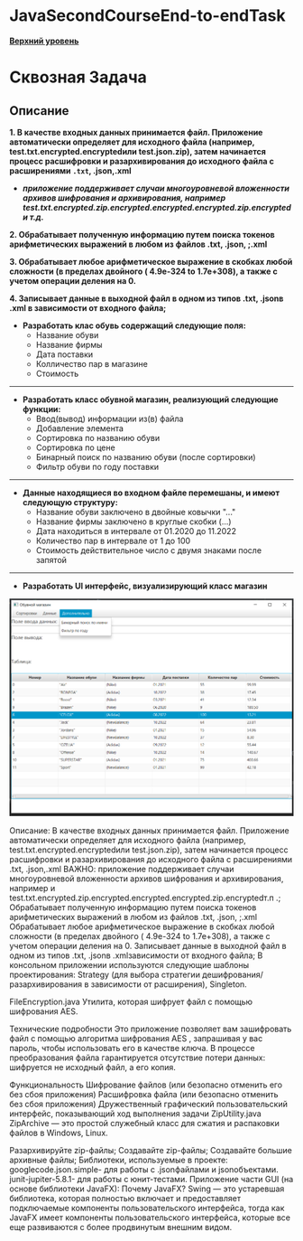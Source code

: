 # JavaSecondCourseEnd-to-endTask

**[Верхний уровень](https://github.com/KristianKuznetsov/JavaPractice)**

# Сквозная Задача 
## Описание 
**1. В качестве входных данных принимается файл. Приложение автоматически определяет для исходного файла (например, test.txt.encrypted.encryptedили test.json.zip), затем начинается процесс расшифровки и разархивирования до исходного файла с расширениями `.txt`, .json,.xml**

- ***приложение поддерживает случаи многоуровневой вложенности архивов шифрования и архивирования, например  test.txt.encrypted.zip.encrypted.encrypted.encrypted.zip.encrypted и т.д.***

**2. Обрабатывает полученную информацию путем поиска токенов арифметических выражений в любом из файлов .txt, .json, ;.xml**

**3. Обрабатывает любое арифметическое выражение в скобках любой сложности (в пределах двойного ( 4.9e-324 to 1.7e+308), а также с учетом операции деления на 0.**

**4. Записывает данные в выходной файл в одном из типов .txt, .jsonв .xml в зависимости от входного файла;** 


- **Разработать клас обувь содержащий следующие поля:**
   - Название обуви
   - Название фирмы
   - Дата поставки
   - Колличество пар в магазине
   - Стоимость

___

- **Разработать класс обувной магазин, реализующий следующие функции:**
   - Ввод(вывод) информации из(в) файла
   - Добавление элемента
   - Сортировка по названию обуви
   - Сортировка по цене
   - Бинарный поиск по названию обуви (после сортировки)
   - Фильтр обуви по году поставки 

___

- **Данные находящиеся во входном файле перемешаны, и имеют следующую структуру:**
   - Название обуви заключено в двойные ковычки "..."
   - Название фирмы заключено в круглые скобки (...)
   - Дата находиться в интервале от 01.2020 до 11.2022
   - Количество пар в интервале от 1 до 100
   - Стоимость действительное число с двумя знаками после запятой
   
___
  
- **Разработать UI интерфейс, визуализирующий класс магазин**

![Итоговый вид](https://github.com/KristianKuznetsov/JavaPractice/blob/main/Additional%20materials/2022-12-23_02-01-12.png)



Описание:
В качестве входных данных принимается файл. Приложение автоматически определяет для исходного файла (например, test.txt.encrypted.encryptedили test.json.zip), затем начинается процесс расшифровки и разархивирования до исходного файла с расширениями .txt, .json,.xml
ВАЖНО: приложение поддерживает случаи многоуровневой вложенности архивов шифрования и архивирования, например и test.txt.encrypted.zip.encrypted.encrypted.encrypted.zip.encryptedт.п .;
Обрабатывает полученную информацию путем поиска токенов арифметических выражений в любом из файлов .txt, .json, ;.xml
Обрабатывает любое арифметическое выражение в скобках любой сложности (в пределах двойного ( 4.9e-324 to 1.7e+308), а также с учетом операции деления на 0.
Записывает данные в выходной файл в одном из типов .txt, .jsonв .xmlзависимости от входного файла;
В консольном приложении используются следующие шаблоны проектирования: Strategy (для выбора стратегии дешифрования/разархивирования в зависимости от расширения), Singleton.

FileEncryption.java
Утилита, которая шифрует файл с помощью шифрования AES.

Технические подробности
Это приложение позволяет вам зашифровать файл с помощью алгоритма шифрования AES , запрашивая у вас пароль, чтобы использовать его в качестве ключа. В процессе преобразования файла гарантируется отсутствие потери данных: шифруется не исходный файл, а его копия.

Функциональность
Шифрование файлов (или безопасно отменить его без сбоя приложения)
Расшифровка файла (или безопасно отменить без сбоя приложения)
Дружественный графический пользовательский интерфейс, показывающий ход выполнения задачи
ZipUtility.java
ZipArchive — это простой служебный класс для сжатия и распаковки файлов в Windows, Linux.

Разархивируйте zip-файлы;
Создавайте zip-файлы;
Создавайте большие архивные файлы;
Библиотеки, используемые в проекте:
googlecode.json.simple- для работы с .jsonфайлами и jsonобъектами.
junit-jupiter-5.8.1- для работы с юнит-тестами.
Приложение части GUI (на основе библиотеки JavaFX):
Почему JavaFX? Swing — это устаревшая библиотека, которая полностью включает и предоставляет подключаемые компоненты пользовательского интерфейса, тогда как JavaFX имеет компоненты пользовательского интерфейса, которые все еще развиваются с более продвинутым внешним видом.
